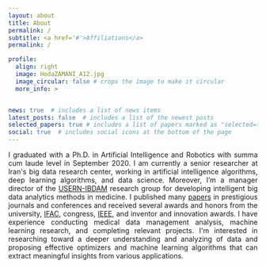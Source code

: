 ```yaml
---
layout: about
title: About
permalink: /
subtitle: <a href='#'>Affiliations</a>
permalink: /

profile:
  align: right
  image: HodaZAMANI_A12.jpg
  image_circular: false # crops the image to make it circular
  more_info: >


news: true  # includes a list of news items
latest_posts: false  # includes a list of the newest posts
selected_papers: true # includes a list of papers marked as "selected={true}"
social: true  # includes social icons at the bottom of the page
---
```

<p align="justify">I graduated with a Ph.D. in Artificial Intelligence and Robotics with summa cum laude level in September 2020. I am currently a senior researcher at Iran's big data research center, working in artificial intelligence algorithms, deep learning algorithms, and data science. Moreover, I’m a manager director of the <a href="https://usern.tums.ac.ir/Group/Info/IBDAM">USERN-IBDAM</a> research group for developing intelligent big data analytics methods in medicine. I published many <a href="https://scholar.google.com/citations?user=bpZOZWsAAAAJ&hl=en">papers</a> in prestigious journals and conferences and received several awards and honors from the university, <a href="https://www.linkedin.com/feed/update/urn:li:activity:7127866223802929153/">IFAC</a>, congress, <a href="https://www.linkedin.com/feed/update/urn:li:activity:7019722659584163840/">IEEE</a>, and inventor and innovation awards. I have experience conducting medical data management analysis, machine learning research, and completing relevant projects. I'm interested in researching toward a deeper understanding and analyzing of data and proposing effective optimizers and machine learning algorithms that can extract meaningful insights from various applications.
